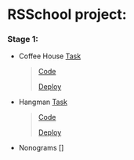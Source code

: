 # RSSchool project:
### Stage 1:
- Coffee House [Task](https://github.com/rolling-scopes-school/tasks/blob/master/tasks/coffee-house/coffee-house.md#coffee-house)
  > [Code](https://github.com/FroZe36/froze36-JSFE2023Q4/tree/main/coffee-house)
  > 
  > [Deploy](https://froze36.github.io/froze36-JSFE2023Q4/coffee-house/)
- Hangman [Task](https://github.com/rolling-scopes-school/tasks/tree/master/stage1/tasks/hangman#hangman)
  > [Code](https://github.com/FroZe36/froze36-JSFE2023Q4/tree/main/hangman)
  >
  > [Deploy](https://froze36.github.io/froze36-JSFE2023Q4/hangman/)
- Nonograms []
